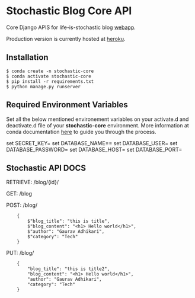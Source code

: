 # Stochastic Blog Core API 

Core Django APIS for life-is-stochastic blog [webapp](https://lifeisstochastic.netlify.app/ "webapp").

Production version is currently hosted at [heroku](https://stochastic-core.herokuapp.com/ "heroku").

## Installation

	$ conda create -n stochastic-core
	$ conda activate stochastic-core
	$ pip install -r requirements.txt
	$ python manage.py runserver


## Required Environment Variables

Set all the below mentioned environement variables on your activate.d and deactivate.d file of your **stochastic-core** environment. More information at conda documentation [here](https://docs.conda.io/projects/conda/en/latest/user-guide/tasks/manage-environments.html#setting-environment-variables "here") to guide you through the process.

set SECRET_KEY=
set DATABASE_NAME==
set DATABASE_USER=
set DATABASE_PASSWORD=
set DATABASE_HOST=
set DATABASE_PORT=



## Stochastic API DOCS

RETRIEVE: /blog/{id}/

GET: /blog

POST: /blog/
```
    {
    	$"blog_title": "this is title",
    	$"blog_content": "<h1> Hello world</h1>",
    	$"author": "Gaurav Adhikari",
    	$"category": "Tech"
    }
```

PUT: /blog/
```
    {
    	"blog_title": "this is title2",
    	"blog_content": "<h1> Hello world</h1>",
    	"author": "Gaurav Adhikari",
    	"category": "Tech"
    }
```
